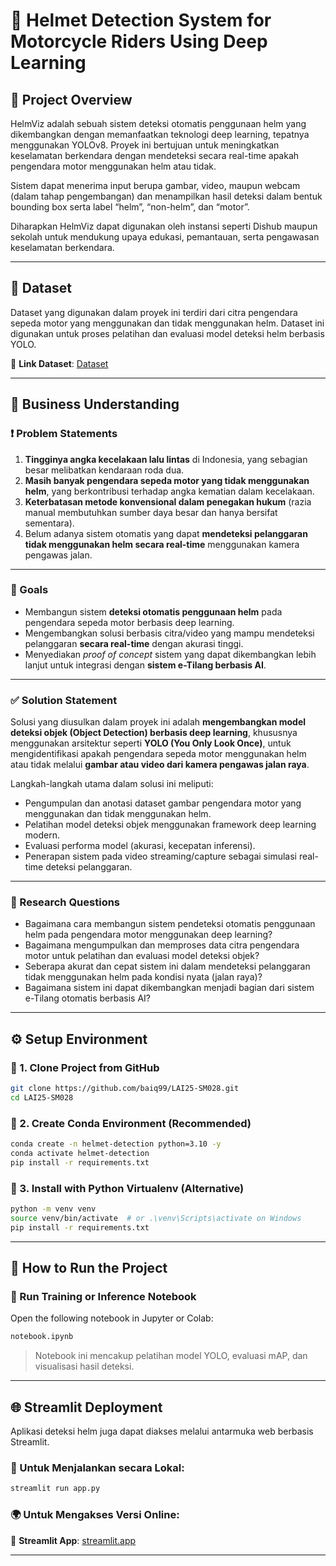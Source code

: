 
# 🚨 Helmet Detection System for Motorcycle Riders Using Deep Learning

## 📝 Project Overview

HelmViz adalah sebuah sistem deteksi otomatis penggunaan helm yang dikembangkan dengan memanfaatkan teknologi deep learning, tepatnya menggunakan YOLOv8. Proyek ini bertujuan untuk meningkatkan keselamatan berkendara dengan mendeteksi secara real-time apakah pengendara motor menggunakan helm atau tidak. 

Sistem dapat menerima input berupa gambar, video, maupun webcam (dalam tahap pengembangan) dan menampilkan hasil deteksi dalam bentuk bounding box serta label “helm”, “non-helm”, dan “motor”.

Diharapkan HelmViz dapat digunakan oleh instansi seperti Dishub maupun sekolah untuk mendukung upaya edukasi, pemantauan, serta pengawasan keselamatan berkendara.

---

## 📂 Dataset

Dataset yang digunakan dalam proyek ini terdiri dari citra pengendara sepeda motor yang menggunakan dan tidak menggunakan helm. Dataset ini digunakan untuk proses pelatihan dan evaluasi model deteksi helm berbasis YOLO.

🔗 **Link Dataset**: [Dataset](https://universe.roboflow.com/ta-zwiyos/helmonzy/dataset/5)

---

## 🧠 Business Understanding

### ❗ Problem Statements

1. **Tingginya angka kecelakaan lalu lintas** di Indonesia, yang sebagian besar melibatkan kendaraan roda dua.
2. **Masih banyak pengendara sepeda motor yang tidak menggunakan helm**, yang berkontribusi terhadap angka kematian dalam kecelakaan.
3. **Keterbatasan metode konvensional dalam penegakan hukum** (razia manual membutuhkan sumber daya besar dan hanya bersifat sementara).
4. Belum adanya sistem otomatis yang dapat **mendeteksi pelanggaran tidak menggunakan helm secara real-time** menggunakan kamera pengawas jalan.

---

### 🎯 Goals

* Membangun sistem **deteksi otomatis penggunaan helm** pada pengendara sepeda motor berbasis deep learning.
* Mengembangkan solusi berbasis citra/video yang mampu mendeteksi pelanggaran **secara real-time** dengan akurasi tinggi.
* Menyediakan *proof of concept* sistem yang dapat dikembangkan lebih lanjut untuk integrasi dengan **sistem e-Tilang berbasis AI**.

---

### ✅ Solution Statement

Solusi yang diusulkan dalam proyek ini adalah **mengembangkan model deteksi objek (Object Detection) berbasis deep learning**, khususnya menggunakan arsitektur seperti **YOLO (You Only Look Once)**, untuk mengidentifikasi apakah pengendara sepeda motor menggunakan helm atau tidak melalui **gambar atau video dari kamera pengawas jalan raya**.

Langkah-langkah utama dalam solusi ini meliputi:

* Pengumpulan dan anotasi dataset gambar pengendara motor yang menggunakan dan tidak menggunakan helm.
* Pelatihan model deteksi objek menggunakan framework deep learning modern.
* Evaluasi performa model (akurasi, kecepatan inferensi).
* Penerapan sistem pada video streaming/capture sebagai simulasi real-time deteksi pelanggaran.

---

### 📌 Research Questions

* Bagaimana cara membangun sistem pendeteksi otomatis penggunaan helm pada pengendara motor menggunakan deep learning?
* Bagaimana mengumpulkan dan memproses data citra pengendara motor untuk pelatihan dan evaluasi model deteksi objek?
* Seberapa akurat dan cepat sistem ini dalam mendeteksi pelanggaran tidak menggunakan helm pada kondisi nyata (jalan raya)?
* Bagaimana sistem ini dapat dikembangkan menjadi bagian dari sistem e-Tilang otomatis berbasis AI?

---

## ⚙️ Setup Environment

### 🔧 1. Clone Project from GitHub

```bash
git clone https://github.com/baiq99/LAI25-SM028.git
cd LAI25-SM028
```

### 🐍 2. Create Conda Environment (Recommended)

```bash
conda create -n helmet-detection python=3.10 -y
conda activate helmet-detection
pip install -r requirements.txt
```

### 🧪 3. Install with Python Virtualenv (Alternative)

```bash
python -m venv venv
source venv/bin/activate  # or .\venv\Scripts\activate on Windows
pip install -r requirements.txt
```

---

## 🚀 How to Run the Project

### 📘 Run Training or Inference Notebook

Open the following notebook in Jupyter or Colab:

```bash
notebook.ipynb
```

> Notebook ini mencakup pelatihan model YOLO, evaluasi mAP, dan visualisasi hasil deteksi.

---

## 🌐 Streamlit Deployment

Aplikasi deteksi helm juga dapat diakses melalui antarmuka web berbasis Streamlit.

### 🧪 Untuk Menjalankan secara Lokal:

```bash
streamlit run app.py
```

### 🌍 Untuk Mengakses Versi Online:

🔗 **Streamlit App**: [streamlit.app](https://helmviz.streamlit.app/)

---


